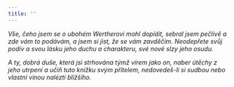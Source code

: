 ```yaml
---
title: ''
---
```


_Vše, čeho jsem se o ubohém Wertherovi mohl dopídit, sebral jsem pečlivě a zde vám to podávám, a jsem si jist, že se vám zavděčím. Neodepřete svůj podiv a svou lásku jeho duchu a charakteru, své nové slzy jeho osudu._

_A ty, dobrá duše, která jsi strhována týmž vírem jako on, naber útěchy z jeho utrpení a učiň tuto knížku svým přítelem, nedovedeš-li si sudbou nebo vlastní vinou nalézti bližšího._

